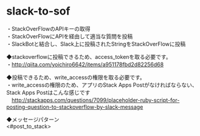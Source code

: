 # slack-to-sof  
・StackOverFlowのAPIキーの取得  
・StackOverFlowにAPIを経由して適当な質問を投稿  
・SlackBotと結合し、Slack上に投稿されたStringをStackOverFlowに投稿  
  
 ◆stackoverflowに投稿できるため、access_tokenを取る必要です。      
  ・http://qiita.com/yoichiro6642/items/a951178fbd2d82256d68    
  
  
◆投稿できるため、write_accessの権限を取る必要です。  
・write_accessの権限のため、アプリのStack Apps Postがなければならない、Stack Apps Postはこんな感じです  
　http://stackapps.com/questions/7099/placeholder-ruby-script-for-posting-question-to-stackoverflow-by-slack-message  
  
◆メッセージパターン  
&lt;#post_to_stack&gt;      
<title>this is a title<end_title>    
<body>this is a body<end_body>    
<tags>this is a tags<end_tags>    
<access_token>this is a access_token<end_access_token>    
<key>this is a key<end_key>    
<preview>this is a preview<end_preview>  テストなら、trueにしてください             
  
